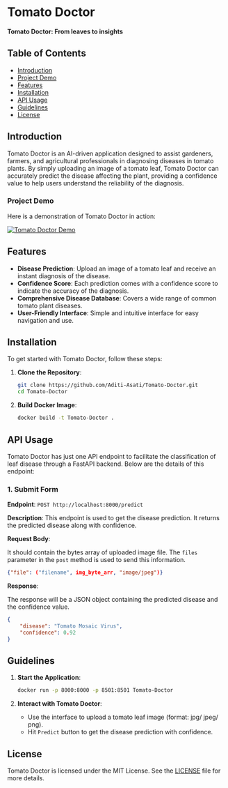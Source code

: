 # Tomato Doctor

**Tomato Doctor: From leaves to insights**


## Table of Contents

- [Introduction](#introduction)
- [Project Demo](#project-demo)
- [Features](#features)
- [Installation](#installation)
- [API Usage](#api-usage)
- [Guidelines](#guidelines)
- [License](#license)


## Introduction

Tomato Doctor is an AI-driven application designed to assist gardeners, farmers, and agricultural professionals in diagnosing diseases in tomato plants. By simply uploading an image of a tomato leaf, Tomato Doctor can accurately predict the disease affecting the plant, providing a confidence value to help users understand the reliability of the diagnosis.

### Project Demo

Here is a demonstration of Tomato Doctor in action:

[![Tomato Doctor Demo](https://youtu.be/mgK7v0i_HpI)](https://youtu.be/mgK7v0i_HpI)

## Features

- **Disease Prediction**: Upload an image of a tomato leaf and receive an instant diagnosis of the disease.
- **Confidence Score**: Each prediction comes with a confidence score to indicate the accuracy of the diagnosis.
- **Comprehensive Disease Database**: Covers a wide range of common tomato plant diseases.
- **User-Friendly Interface**: Simple and intuitive interface for easy navigation and use.


## Installation

To get started with Tomato Doctor, follow these steps:

1. **Clone the Repository**:
    ```bash
    git clone https://github.com/Aditi-Asati/Tomato-Doctor.git
    cd Tomato-Doctor
    ```

2. **Build Docker Image**:
    ```bash
    docker build -t Tomato-Doctor . 
    ```

## API Usage

Tomato Doctor has just one API endpoint to facilitate the classification of leaf disease through a FastAPI backend. Below are the details of this endpoint:

### 1. Submit Form

**Endpoint**: `POST http://localhost:8000/predict`

**Description**: This endpoint is used to get the disease prediction. It returns the predicted disease along with confidence.

**Request Body**:

It should contain the bytes array of uploaded image file. The `files` parameter in the `post` method is used to send this information.
```json
{"file": ("filename", img_byte_arr, "image/jpeg")}
```

**Response**:

The response will be a JSON object containing the predicted disease and the confidence value.
```json
{
    "disease": "Tomato Mosaic Virus",
    "confidence": 0.92
}

```

## Guidelines
1. **Start the Application**:
    ```bash
    docker run -p 8000:8000 -p 8501:8501 Tomato-Doctor
    ```

2. **Interact with Tomato Doctor**:
    - Use the interface to upload a tomato leaf image (format: jpg/ jpeg/ png).
    - Hit `Predict` button to get the disease prediction with confidence.


## License

Tomato Doctor is licensed under the MIT License. See the [LICENSE](LICENSE.txt) file for more details.


<!-- 
### running the api

execute

```
python -m src.api.api
```

from project root -->